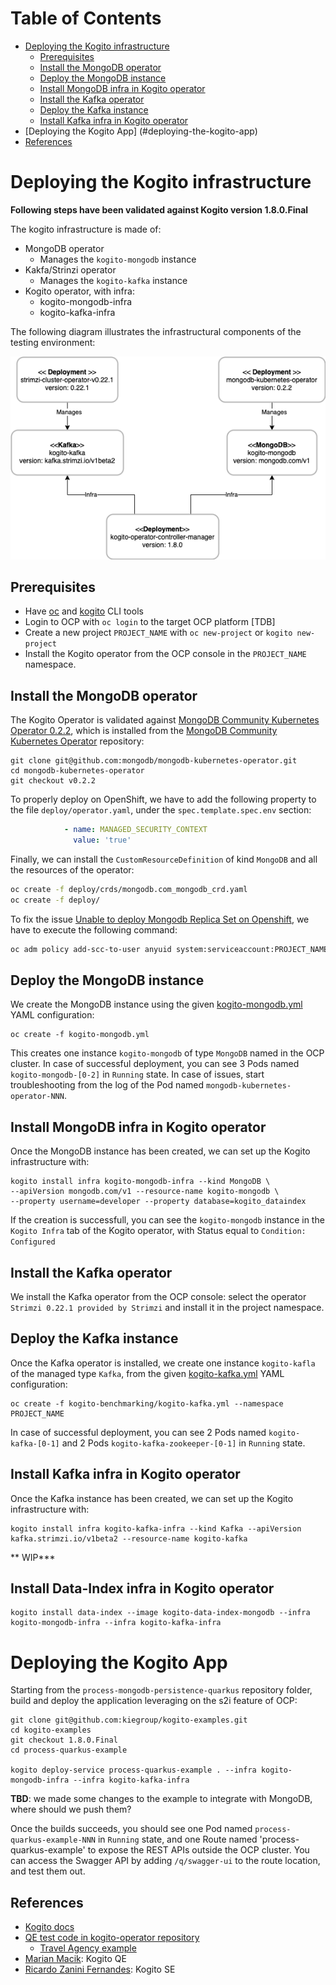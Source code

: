 # Table of Contents
* [Deploying the Kogito infrastructure](#deploying-the-kogito-infrastructure)
  * [Prerequisites](#prerequisites)
  * [Install the MongoDB operator](#install-the-mongodb-operator)
  * [Deploy the MongoDB instance](#deploy-the-mongodb-instance)  
  * [Install MongoDB infra in Kogito operator](#install-mongodb-infra-in-kogito-operator)
  * [Install the Kafka operator](#install-the-kafka-operator)
  * [Deploy the Kafka instance](#deploy-the-kafka-instance)  
  * [Install Kafka infra in Kogito operator](#install-kafka-infra-in-kogito-operator)
* [Deploying the Kogito App] (#deploying-the-kogito-app)
* [References](#references)
    
# Deploying the Kogito infrastructure
**Following steps have been validated against Kogito version 1.8.0.Final**

The kogito infrastructure is made of:
* MongoDB operator
  * Manages the `kogito-mongodb` instance
* Kakfa/Strinzi operator
  * Manages the `kogito-kafka` instance
* Kogito operator, with infra:
  * kogito-mongodb-infra
  * kogito-kafka-infra

The following diagram illustrates the infrastructural components of the testing environment:

![Kogito Architecture](./KogitoArchitecture.png)

## Prerequisites
* Have [oc](https://docs.openshift.com/container-platform/4.7/cli_reference/openshift_cli/getting-started-cli.html)
and [kogito](https://docs.jboss.org/kogito/release/latest/html_single/#con-kogito-on-ocp_kogito-deploying-on-openshift)
CLI tools
* Login to OCP with `oc login` to the target OCP platform [TDB] 
* Create a new project `PROJECT_NAME` with `oc new-project` or `kogito new-project`
* Install the Kogito operator from the OCP console in the `PROJECT_NAME` namespace.

## Install the MongoDB operator
The Kogito Operator is validated against [MongoDB Community Kubernetes Operator 0.2.2](https://github.com/kiegroup/kogito-operator#kogito-operator-tested-integrations), 
which is installed from the [MongoDB Community Kubernetes Operator](https://github.com/mongodb/mongodb-kubernetes-operator) 
repository:
```shell
git clone git@github.com:mongodb/mongodb-kubernetes-operator.git
cd mongodb-kubernetes-operator
git checkout v0.2.2
```

To properly deploy on OpenShift, we have to add the following property to the file `deploy/operator.yaml`,
under the `spec.template.spec.env` section:
```yaml
            - name: MANAGED_SECURITY_CONTEXT
              value: 'true'
```

Finally, we can install the `CustomResourceDefinition` of kind `MongoDB`  and all the resources of the operator:
```sh
oc create -f deploy/crds/mongodb.com_mongodb_crd.yaml
oc create -f deploy/
```

To fix the issue [Unable to deploy Mongodb Replica Set on Openshift](https://github.com/mongodb/mongodb-kubernetes-operator/issues/212#issuecomment-704744307),
we have to execute the following command:
```sh
oc adm policy add-scc-to-user anyuid system:serviceaccount:PROJECT_NAME:mongodb-kubernetes-operator
```
## Deploy the MongoDB instance
We create the MongoDB instance using the given [kogito-mongodb.yml](./kogito-mongodb.yml) YAML configuration:
```shell
oc create -f kogito-mongodb.yml
```
This creates one instance `kogito-mongodb` of type `MongoDB` named in the OCP cluster.
In case of successful deployment, you can see 3 Pods named `kogito-mongodb-[0-2]` in `Running` state.
In case of issues, start troubleshooting from the log of the Pod named `mongodb-kubernetes-operator-NNN`.

## Install MongoDB infra in Kogito operator
Once the MongoDB instance has been created, we can set up the Kogito infrastructure with:
```shell
kogito install infra kogito-mongodb-infra --kind MongoDB \
--apiVersion mongodb.com/v1 --resource-name kogito-mongodb \
--property username=developer --property database=kogito_dataindex
```
If the creation is successfull, you can see the `kogito-mongodb` instance in the `Kogito Infra` tab of the Kogito operator,
with Status equal to `Condition: Configured`

## Install the Kafka operator
We install the Kafka operator from the OCP console: select the operator `Strimzi 0.22.1 provided by Strimzi` and install it
in the project namespace.

## Deploy the Kafka instance
Once the Kafka operator is installed, we create one instance `kogito-kafla` of the managed type `Kafka`, from the given [kogito-kafka.yml](./kogito-kafka.yml)
YAML configuration:
```shell
oc create -f kogito-benchmarking/kogito-kafka.yml --namespace PROJECT_NAME
```
In case of successful deployment, you can see 2 Pods named `kogito-kafka-[0-1]` and 2 Pods `kogito-kafka-zookeeper-[0-1]`
in `Running` state.

## Install Kafka infra in Kogito operator
Once the Kafka instance has been created, we can set up the Kogito infrastructure with:
```shell
kogito install infra kogito-kafka-infra --kind Kafka --apiVersion kafka.strimzi.io/v1beta2 --resource-name kogito-kafka
```

** WIP***
## Install Data-Index infra in Kogito operator
```shell
kogito install data-index --image kogito-data-index-mongodb --infra kogito-mongodb-infra --infra kogito-kafka-infra
```

# Deploying the Kogito App
Starting from the `process-mongodb-persistence-quarkus` repository folder, build and deploy the application leveraging on
the s2i feature of OCP:
```shell
git clone git@github.com:kiegroup/kogito-examples.git
cd kogito-examples
git checkout 1.8.0.Final
cd process-quarkus-example

kogito deploy-service process-quarkus-example . --infra kogito-mongodb-infra --infra kogito-kafka-infra
```
**TBD**: we made some changes to the example to integrate with MongoDB, where should we push them?

Once the builds succeeds, you should see one Pod named `process-quarkus-example-NNN` in `Running` state, and one Route named 
'process-quarkus-example' to expose the REST APIs outside the OCP cluster.
You can access the Swagger API by adding `/q/swagger-ui` to the route location, and test them out.

## References
* [Kogito docs](https://docs.jboss.org/kogito/release/latest/html_single)
* [QE test code in kogito-operator repository](https://github.com/kiegroup/kogito-operator/tree/master/test)
  * [Travel Agency example](https://github.com/kiegroup/kogito-operator/blob/master/test/features/deploy_travel_agency.feature)
* [Marian Macik](https://rover.redhat.com/people/profile/mmacik): Kogito QE
* [Ricardo Zanini Fernandes](https://rover.redhat.com/people/profile/ricferna): Kogito SE